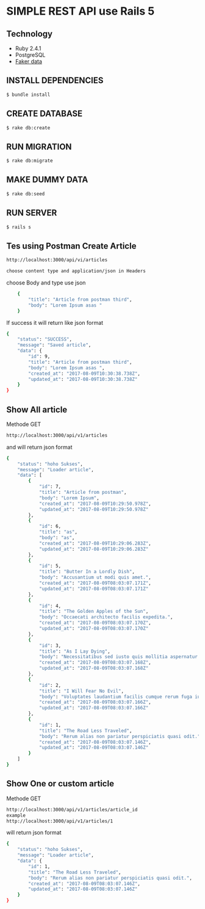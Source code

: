 # SIMPLE REST API use Rails 5

## Technology
- Ruby 2.4.1
- PostgreSQL
- [Faker data](https://github.com/stympy/faker)

## INSTALL DEPENDENCIES
```bash
$ bundle install
```
## CREATE DATABASE
```bash
$ rake db:create
```
## RUN MIGRATION
```bash
$ rake db:migrate
```
## MAKE DUMMY DATA
```bash
$ rake db:seed
```
## RUN SERVER
```bash
$ rails s
```
## Tes using Postman Create Article
```bash
http://localhost:3000/api/vi/articles
```
```bash
choose content type and application/json in Headers
```

choose Body and type use json

```bash
	{
		"title": "Article from postman third",
		"body": "Lorem Ipsum asas "
	}
```
If success it will return like json format
```bash
{
    "status": "SUCCESS",
    "message": "Saved article",
    "data": {
        "id": 9,
        "title": "Article from postman third",
        "body": "Lorem Ipsum asas ",
        "created_at": "2017-08-09T10:30:38.738Z",
        "updated_at": "2017-08-09T10:30:38.738Z"
    }
}
```
## Show All article 
Methode GET
```bash
http://localhost:3000/api/v1/articles
```
and will return json format
```bash
{
    "status": "hoho Sukses",
    "message": "Loader article",
    "data": [
        {
            "id": 7,
            "title": "Article from postman",
            "body": "Lorem Ipsum",
            "created_at": "2017-08-09T10:29:50.978Z",
            "updated_at": "2017-08-09T10:29:50.978Z"
        },
        {
            "id": 6,
            "title": "as",
            "body": "as",
            "created_at": "2017-08-09T10:29:06.283Z",
            "updated_at": "2017-08-09T10:29:06.283Z"
        },
        {
            "id": 5,
            "title": "Butter In a Lordly Dish",
            "body": "Accusantium ut modi quis amet.",
            "created_at": "2017-08-09T08:03:07.171Z",
            "updated_at": "2017-08-09T08:03:07.171Z"
        },
        {
            "id": 4,
            "title": "The Golden Apples of the Sun",
            "body": "Occaecati architecto facilis expedita.",
            "created_at": "2017-08-09T08:03:07.170Z",
            "updated_at": "2017-08-09T08:03:07.170Z"
        },
        {
            "id": 3,
            "title": "As I Lay Dying",
            "body": "Necessitatibus sed iusto quis mollitia aspernatur reprehenderit consequatur omnis.",
            "created_at": "2017-08-09T08:03:07.168Z",
            "updated_at": "2017-08-09T08:03:07.168Z"
        },
        {
            "id": 2,
            "title": "I Will Fear No Evil",
            "body": "Voluptates laudantium facilis cumque rerum fuga iusto.",
            "created_at": "2017-08-09T08:03:07.166Z",
            "updated_at": "2017-08-09T08:03:07.166Z"
        },
        {
            "id": 1,
            "title": "The Road Less Traveled",
            "body": "Rerum alias non pariatur perspiciatis quasi odit.",
            "created_at": "2017-08-09T08:03:07.146Z",
            "updated_at": "2017-08-09T08:03:07.146Z"
        }
    ]
}
```

## Show One or custom article 
Methode GET
```bash
http://localhost:3000/api/v1/articles/article_id
example
http://localhost:3000/api/v1/articles/1
```
will return json format
```bash
{
    "status": "hoho Sukses",
    "message": "Loader article",
    "data": {
        "id": 1,
        "title": "The Road Less Traveled",
        "body": "Rerum alias non pariatur perspiciatis quasi odit.",
        "created_at": "2017-08-09T08:03:07.146Z",
        "updated_at": "2017-08-09T08:03:07.146Z"
    }
}
```

